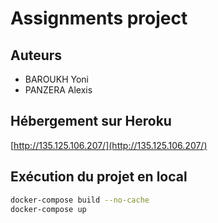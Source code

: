 # Assignments project

## Auteurs 

* BAROUKH Yoni
* PANZERA Alexis

## Hébergement sur Heroku

[http://135.125.106.207/](http://135.125.106.207/)

## Exécution du projet en local

```bash
docker-compose build --no-cache
docker-compose up
```
